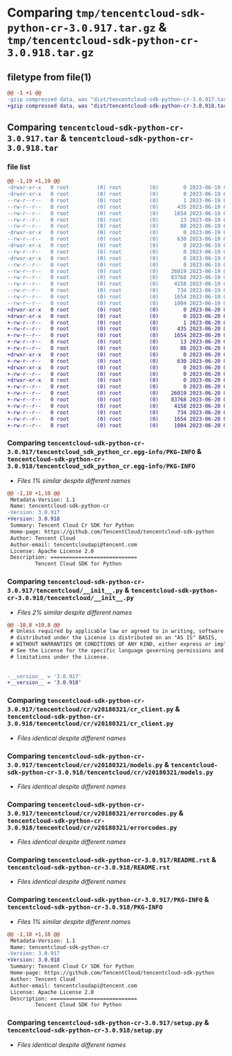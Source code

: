 # Comparing `tmp/tencentcloud-sdk-python-cr-3.0.917.tar.gz` & `tmp/tencentcloud-sdk-python-cr-3.0.918.tar.gz`

## filetype from file(1)

```diff
@@ -1 +1 @@
-gzip compressed data, was "dist/tencentcloud-sdk-python-cr-3.0.917.tar", last modified: Mon Jun 19 00:22:30 2023, max compression
+gzip compressed data, was "dist/tencentcloud-sdk-python-cr-3.0.918.tar", last modified: Tue Jun 20 02:37:47 2023, max compression
```

## Comparing `tencentcloud-sdk-python-cr-3.0.917.tar` & `tencentcloud-sdk-python-cr-3.0.918.tar`

### file list

```diff
@@ -1,19 +1,19 @@
-drwxr-xr-x   0 root         (0) root         (0)        0 2023-06-19 00:22:30.000000 tencentcloud-sdk-python-cr-3.0.917/
-drwxr-xr-x   0 root         (0) root         (0)        0 2023-06-19 00:22:30.000000 tencentcloud-sdk-python-cr-3.0.917/tencentcloud_sdk_python_cr.egg-info/
--rw-r--r--   0 root         (0) root         (0)        1 2023-06-19 00:22:30.000000 tencentcloud-sdk-python-cr-3.0.917/tencentcloud_sdk_python_cr.egg-info/dependency_links.txt
--rw-r--r--   0 root         (0) root         (0)      435 2023-06-19 00:22:30.000000 tencentcloud-sdk-python-cr-3.0.917/tencentcloud_sdk_python_cr.egg-info/SOURCES.txt
--rw-r--r--   0 root         (0) root         (0)     1654 2023-06-19 00:22:30.000000 tencentcloud-sdk-python-cr-3.0.917/tencentcloud_sdk_python_cr.egg-info/PKG-INFO
--rw-r--r--   0 root         (0) root         (0)       13 2023-06-19 00:22:30.000000 tencentcloud-sdk-python-cr-3.0.917/tencentcloud_sdk_python_cr.egg-info/top_level.txt
--rw-r--r--   0 root         (0) root         (0)       88 2023-06-19 00:22:30.000000 tencentcloud-sdk-python-cr-3.0.917/setup.cfg
-drwxr-xr-x   0 root         (0) root         (0)        0 2023-06-19 00:22:30.000000 tencentcloud-sdk-python-cr-3.0.917/tencentcloud/
--rw-r--r--   0 root         (0) root         (0)      630 2023-06-19 00:22:30.000000 tencentcloud-sdk-python-cr-3.0.917/tencentcloud/__init__.py
-drwxr-xr-x   0 root         (0) root         (0)        0 2023-06-19 00:22:30.000000 tencentcloud-sdk-python-cr-3.0.917/tencentcloud/cr/
--rw-r--r--   0 root         (0) root         (0)        0 2023-06-19 00:22:30.000000 tencentcloud-sdk-python-cr-3.0.917/tencentcloud/cr/__init__.py
-drwxr-xr-x   0 root         (0) root         (0)        0 2023-06-19 00:22:30.000000 tencentcloud-sdk-python-cr-3.0.917/tencentcloud/cr/v20180321/
--rw-r--r--   0 root         (0) root         (0)        0 2023-06-19 00:22:30.000000 tencentcloud-sdk-python-cr-3.0.917/tencentcloud/cr/v20180321/__init__.py
--rw-r--r--   0 root         (0) root         (0)    26019 2023-06-19 00:22:30.000000 tencentcloud-sdk-python-cr-3.0.917/tencentcloud/cr/v20180321/cr_client.py
--rw-r--r--   0 root         (0) root         (0)    83768 2023-06-19 00:22:30.000000 tencentcloud-sdk-python-cr-3.0.917/tencentcloud/cr/v20180321/models.py
--rw-r--r--   0 root         (0) root         (0)     4158 2023-06-19 00:22:30.000000 tencentcloud-sdk-python-cr-3.0.917/tencentcloud/cr/v20180321/errorcodes.py
--rw-r--r--   0 root         (0) root         (0)      734 2023-06-19 00:22:30.000000 tencentcloud-sdk-python-cr-3.0.917/README.rst
--rw-r--r--   0 root         (0) root         (0)     1654 2023-06-19 00:22:30.000000 tencentcloud-sdk-python-cr-3.0.917/PKG-INFO
--rw-r--r--   0 root         (0) root         (0)     1004 2023-06-19 00:22:30.000000 tencentcloud-sdk-python-cr-3.0.917/setup.py
+drwxr-xr-x   0 root         (0) root         (0)        0 2023-06-20 02:37:47.000000 tencentcloud-sdk-python-cr-3.0.918/
+drwxr-xr-x   0 root         (0) root         (0)        0 2023-06-20 02:37:47.000000 tencentcloud-sdk-python-cr-3.0.918/tencentcloud_sdk_python_cr.egg-info/
+-rw-r--r--   0 root         (0) root         (0)        1 2023-06-20 02:37:47.000000 tencentcloud-sdk-python-cr-3.0.918/tencentcloud_sdk_python_cr.egg-info/dependency_links.txt
+-rw-r--r--   0 root         (0) root         (0)      435 2023-06-20 02:37:47.000000 tencentcloud-sdk-python-cr-3.0.918/tencentcloud_sdk_python_cr.egg-info/SOURCES.txt
+-rw-r--r--   0 root         (0) root         (0)     1654 2023-06-20 02:37:47.000000 tencentcloud-sdk-python-cr-3.0.918/tencentcloud_sdk_python_cr.egg-info/PKG-INFO
+-rw-r--r--   0 root         (0) root         (0)       13 2023-06-20 02:37:47.000000 tencentcloud-sdk-python-cr-3.0.918/tencentcloud_sdk_python_cr.egg-info/top_level.txt
+-rw-r--r--   0 root         (0) root         (0)       88 2023-06-20 02:37:47.000000 tencentcloud-sdk-python-cr-3.0.918/setup.cfg
+drwxr-xr-x   0 root         (0) root         (0)        0 2023-06-20 02:37:47.000000 tencentcloud-sdk-python-cr-3.0.918/tencentcloud/
+-rw-r--r--   0 root         (0) root         (0)      630 2023-06-20 02:37:47.000000 tencentcloud-sdk-python-cr-3.0.918/tencentcloud/__init__.py
+drwxr-xr-x   0 root         (0) root         (0)        0 2023-06-20 02:37:47.000000 tencentcloud-sdk-python-cr-3.0.918/tencentcloud/cr/
+-rw-r--r--   0 root         (0) root         (0)        0 2023-06-20 02:37:47.000000 tencentcloud-sdk-python-cr-3.0.918/tencentcloud/cr/__init__.py
+drwxr-xr-x   0 root         (0) root         (0)        0 2023-06-20 02:37:47.000000 tencentcloud-sdk-python-cr-3.0.918/tencentcloud/cr/v20180321/
+-rw-r--r--   0 root         (0) root         (0)        0 2023-06-20 02:37:47.000000 tencentcloud-sdk-python-cr-3.0.918/tencentcloud/cr/v20180321/__init__.py
+-rw-r--r--   0 root         (0) root         (0)    26019 2023-06-20 02:37:47.000000 tencentcloud-sdk-python-cr-3.0.918/tencentcloud/cr/v20180321/cr_client.py
+-rw-r--r--   0 root         (0) root         (0)    83768 2023-06-20 02:37:47.000000 tencentcloud-sdk-python-cr-3.0.918/tencentcloud/cr/v20180321/models.py
+-rw-r--r--   0 root         (0) root         (0)     4158 2023-06-20 02:37:47.000000 tencentcloud-sdk-python-cr-3.0.918/tencentcloud/cr/v20180321/errorcodes.py
+-rw-r--r--   0 root         (0) root         (0)      734 2023-06-20 02:37:47.000000 tencentcloud-sdk-python-cr-3.0.918/README.rst
+-rw-r--r--   0 root         (0) root         (0)     1654 2023-06-20 02:37:47.000000 tencentcloud-sdk-python-cr-3.0.918/PKG-INFO
+-rw-r--r--   0 root         (0) root         (0)     1004 2023-06-20 02:37:47.000000 tencentcloud-sdk-python-cr-3.0.918/setup.py
```

### Comparing `tencentcloud-sdk-python-cr-3.0.917/tencentcloud_sdk_python_cr.egg-info/PKG-INFO` & `tencentcloud-sdk-python-cr-3.0.918/tencentcloud_sdk_python_cr.egg-info/PKG-INFO`

 * *Files 1% similar despite different names*

```diff
@@ -1,10 +1,10 @@
 Metadata-Version: 1.1
 Name: tencentcloud-sdk-python-cr
-Version: 3.0.917
+Version: 3.0.918
 Summary: Tencent Cloud Cr SDK for Python
 Home-page: https://github.com/TencentCloud/tencentcloud-sdk-python
 Author: Tencent Cloud
 Author-email: tencentcloudapi@tencent.com
 License: Apache License 2.0
 Description: ============================
         Tencent Cloud SDK for Python
```

### Comparing `tencentcloud-sdk-python-cr-3.0.917/tencentcloud/__init__.py` & `tencentcloud-sdk-python-cr-3.0.918/tencentcloud/__init__.py`

 * *Files 2% similar despite different names*

```diff
@@ -10,8 +10,8 @@
 # Unless required by applicable law or agreed to in writing, software
 # distributed under the License is distributed on an "AS IS" BASIS,
 # WITHOUT WARRANTIES OR CONDITIONS OF ANY KIND, either express or implied.
 # See the License for the specific language governing permissions and
 # limitations under the License.
 
 
-__version__ = '3.0.917'
+__version__ = '3.0.918'
```

### Comparing `tencentcloud-sdk-python-cr-3.0.917/tencentcloud/cr/v20180321/cr_client.py` & `tencentcloud-sdk-python-cr-3.0.918/tencentcloud/cr/v20180321/cr_client.py`

 * *Files identical despite different names*

### Comparing `tencentcloud-sdk-python-cr-3.0.917/tencentcloud/cr/v20180321/models.py` & `tencentcloud-sdk-python-cr-3.0.918/tencentcloud/cr/v20180321/models.py`

 * *Files identical despite different names*

### Comparing `tencentcloud-sdk-python-cr-3.0.917/tencentcloud/cr/v20180321/errorcodes.py` & `tencentcloud-sdk-python-cr-3.0.918/tencentcloud/cr/v20180321/errorcodes.py`

 * *Files identical despite different names*

### Comparing `tencentcloud-sdk-python-cr-3.0.917/README.rst` & `tencentcloud-sdk-python-cr-3.0.918/README.rst`

 * *Files identical despite different names*

### Comparing `tencentcloud-sdk-python-cr-3.0.917/PKG-INFO` & `tencentcloud-sdk-python-cr-3.0.918/PKG-INFO`

 * *Files 1% similar despite different names*

```diff
@@ -1,10 +1,10 @@
 Metadata-Version: 1.1
 Name: tencentcloud-sdk-python-cr
-Version: 3.0.917
+Version: 3.0.918
 Summary: Tencent Cloud Cr SDK for Python
 Home-page: https://github.com/TencentCloud/tencentcloud-sdk-python
 Author: Tencent Cloud
 Author-email: tencentcloudapi@tencent.com
 License: Apache License 2.0
 Description: ============================
         Tencent Cloud SDK for Python
```

### Comparing `tencentcloud-sdk-python-cr-3.0.917/setup.py` & `tencentcloud-sdk-python-cr-3.0.918/setup.py`

 * *Files identical despite different names*

